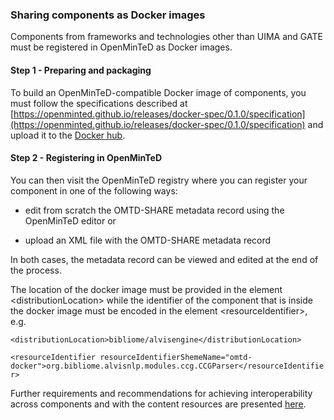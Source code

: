 ### Sharing components as Docker images

Components from frameworks and technologies other than UIMA and GATE must be registered in OpenMinTeD as Docker images.

#### **Step 1 - Preparing and packaging**

To build an OpenMinTeD-compatible Docker image of components, you must follow the specifications described at [https://openminted.github.io/releases/docker-spec/0.1.0/specification](https://openminted.github.io/releases/docker-spec/0.1.0/specification) and upload it to the [Docker hub](https://hub.docker.com/).

#### **Step 2 - Registering in OpenMinTeD**

You can then visit the OpenMinTeD registry where you can register your component in one of the following ways:

* edit from scratch the OMTD-SHARE metadata record using the OpenMinTeD editor or

* upload an XML file with the OMTD-SHARE metadata record

In both cases, the metadata record can be viewed and edited at the end of the process.

The location of the docker image must be provided in the element &lt;distributionLocation&gt; while the identifier of the component that is inside the docker image must be encoded in the element &lt;resourceIdentifier&gt;, e.g.

`<distributionLocation>bibliome/alvisengine</distributionLocation>`

`<resourceIdentifier resourceIdentifierShemeName="omtd-docker">org.bibliome.alvisnlp.modules.ccg.CCGParser</resourceIdentifier>`

Further requirements and recommendations for achieving interoperability across components and with the content resources are presented [here](/guidelines_for_providers_of_sw_resources/how-to-make-your-components-interoperable.md).

